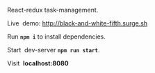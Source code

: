 React-redux task-management.

Live  demo: http://black-and-white-fifth.surge.sh

Run **``` npm i ```** to install dependencies.

Start  dev-server **``` npm run start ```**.

Visit  **localhost:8080**
 
